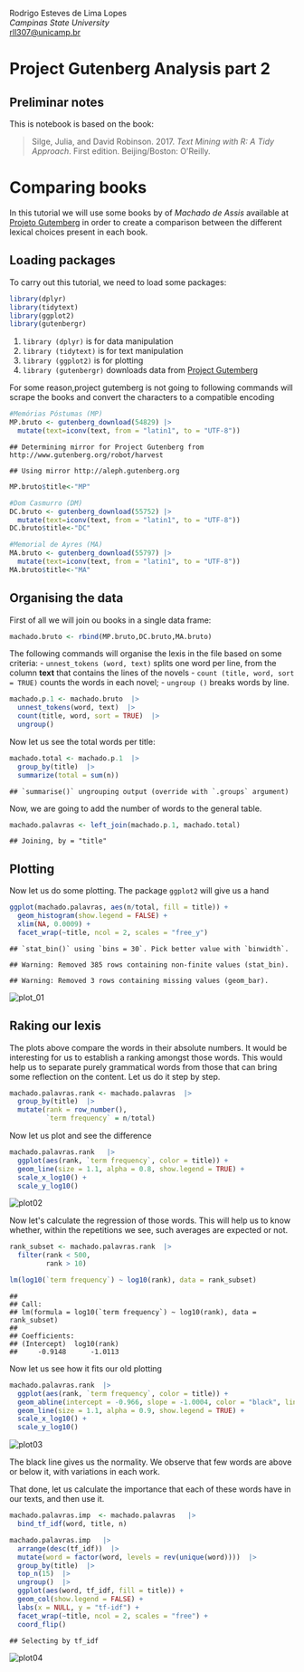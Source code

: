 Rodrigo Esteves de Lima Lopes\
*Campinas State University*\
[rll307\@unicamp.br](mailto:rll307@unicamp.br)

# Project Gutenberg Analysis part 2

## Preliminar notes

This is notebook is based on the book:

> Silge, Julia, and David Robinson. 2017. *Text Mining with R: A Tidy Approach*. First edition. Beijing/Boston: O'Reilly.

# Comparing books

In this tutorial we will use some books by of *Machado de Assis* available at [Projeto Gutemberg](https://www.gutenberg.org/) in order to create a comparison between the different lexical choices present in each book.

## Loading packages

To carry out this tutorial, we need to load some packages:

``` r
library(dplyr)
library(tidytext)
library(ggplot2)
library(gutenbergr)
```

1.  `library (dplyr)` is for data manipulation
2.  `library (tidytext)` is for text manipulation
3.  `library (ggplot2)` is for plotting
4.  `library (gutenbergr)` downloads data from [Project Gutemberg](https://www.gutenberg.org/)

For some reason,project gutemberg is not going to following commands will scrape the books and convert the characters to a compatible encoding

``` r
#Memórias Póstumas (MP)
MP.bruto <- gutenberg_download(54829) |>
  mutate(text=iconv(text, from = "latin1", to = "UTF-8"))
```

    ## Determining mirror for Project Gutenberg from http://www.gutenberg.org/robot/harvest

    ## Using mirror http://aleph.gutenberg.org

``` r
MP.bruto$title<-"MP"

#Dom Casmurro (DM)
DC.bruto <- gutenberg_download(55752) |>
  mutate(text=iconv(text, from = "latin1", to = "UTF-8"))
DC.bruto$title<-"DC"

#Memorial de Ayres (MA)
MA.bruto <- gutenberg_download(55797) |>
  mutate(text=iconv(text, from = "latin1", to = "UTF-8"))
MA.bruto$title<-"MA"
```

## Organising the data

First of all we will join ou books in a single data frame:

``` r
machado.bruto <- rbind(MP.bruto,DC.bruto,MA.bruto)
```

The following commands will organise the lexis in the file based on some criteria: - `unnest_tokens (word, text)` splits one word per line, from the column **text** that contains the lines of the novels - `count (title, word, sort = TRUE)` counts the words in each novel; - `ungroup ()` breaks words by line.

``` r
machado.p.1 <- machado.bruto  |>
  unnest_tokens(word, text)  |>
  count(title, word, sort = TRUE)  |>
  ungroup()
```

Now let us see the total words per title:

``` r
machado.total <- machado.p.1  |>
  group_by(title)  |>
  summarize(total = sum(n))
```

    ## `summarise()` ungrouping output (override with `.groups` argument)

Now, we are going to add the number of words to the general table.

``` r
machado.palavras <- left_join(machado.p.1, machado.total)
```

    ## Joining, by = "title"

## Plotting

Now let us do some plotting. The package `ggplot2` will give us a hand

``` r
ggplot(machado.palavras, aes(n/total, fill = title)) +
  geom_histogram(show.legend = FALSE) +
  xlim(NA, 0.0009) +
  facet_wrap(~title, ncol = 2, scales = "free_y")
```

    ## `stat_bin()` using `bins = 30`. Pick better value with `binwidth`.

    ## Warning: Removed 385 rows containing non-finite values (stat_bin).

    ## Warning: Removed 3 rows containing missing values (geom_bar).

![plot_01](images/gutenberg01.jpg)

## Raking our lexis

The plots above compare the words in their absolute numbers. It would be interesting for us to establish a ranking amongst those words. This would help us to separate purely grammatical words from those that can bring some reflection on the content. Let us do it step by step.

``` r
machado.palavras.rank <- machado.palavras  |>
  group_by(title)  |>
  mutate(rank = row_number(),
         `term frequency` = n/total)
```

Now let us plot and see the difference

``` r
machado.palavras.rank   |>
  ggplot(aes(rank, `term frequency`, color = title)) +
  geom_line(size = 1.1, alpha = 0.8, show.legend = TRUE) +
  scale_x_log10() +
  scale_y_log10()
```

![plot02](images/gutenberg02.jpg)<!-- -->

Now let's calculate the regression of those words. This will help us to know whether, within the repetitions we see, such averages are expected or not.

``` r
rank_subset <- machado.palavras.rank  |>
  filter(rank < 500,
         rank > 10)

lm(log10(`term frequency`) ~ log10(rank), data = rank_subset)
```

    ## 
    ## Call:
    ## lm(formula = log10(`term frequency`) ~ log10(rank), data = rank_subset)
    ## 
    ## Coefficients:
    ## (Intercept)  log10(rank)  
    ##     -0.9148      -1.0113

Now let us see how it fits our old plotting

``` r
machado.palavras.rank  |>
  ggplot(aes(rank, `term frequency`, color = title)) +
  geom_abline(intercept = -0.966, slope = -1.0004, color = "black", linetype = 1) +
  geom_line(size = 1.1, alpha = 0.9, show.legend = TRUE) +
  scale_x_log10() +
  scale_y_log10()
```

![plot03](images/gutenberg03.jpg)

The black line gives us the normality. We observe that few words are above or below it, with variations in each work.

That done, let us calculate the importance that each of these words have in our texts, and then use it.

``` r
machado.palavras.imp  <- machado.palavras   |>
  bind_tf_idf(word, title, n)
```

``` r
machado.palavras.imp   |>
  arrange(desc(tf_idf))  |>
  mutate(word = factor(word, levels = rev(unique(word))))  |>
  group_by(title)  |>
  top_n(15)  |>
  ungroup()  |>
  ggplot(aes(word, tf_idf, fill = title)) +
  geom_col(show.legend = FALSE) +
  labs(x = NULL, y = "tf-idf") +
  facet_wrap(~title, ncol = 2, scales = "free") +
  coord_flip()
```

    ## Selecting by tf_idf

![plot04](images/gutenberg04.jpg)<!-- -->
